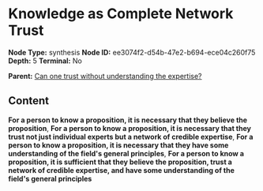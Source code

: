 # Knowledge as Complete Network Trust

**Node Type:** synthesis
**Node ID:** ee3074f2-d54b-47e2-b694-ece04c260f75
**Depth:** 5
**Terminal:** No

**Parent:** [Can one trust without understanding the expertise?](can-one-trust-without-understanding-the-expertise-antithesis-0da8fdd2-16c4-4085-9455-29859eafad47.md)

## Content

**For a person to know a proposition, it is necessary that they believe the proposition**, **For a person to know a proposition, it is necessary that they trust not just individual experts but a network of credible expertise**, **For a person to know a proposition, it is necessary that they have some understanding of the field's general principles**, **For a person to know a proposition, it is sufficient that they believe the proposition, trust a network of credible expertise, and have some understanding of the field's general principles**

